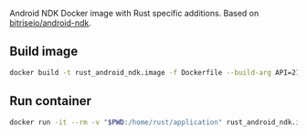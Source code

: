Android NDK Docker image with Rust specific additions. Based on [bitriseio/android-ndk](https://github.com/bitrise-io/android-ndk).

## Build image
```bash
docker build -t rust_android_ndk.image -f Dockerfile --build-arg API=21 .
```

## Run container

```bash
docker run -it --rm -v "$PWD:/home/rust/application" rust_android_ndk.image /bin/bash
```
